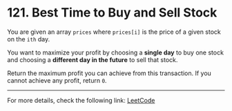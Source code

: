 <h1>121. Best Time to Buy and Sell Stock</h1>

<p>You are given an array <code>prices</code> where <code>prices[i]</code> is the price of a given stock on the <code>ith</code> day.</p>
<p>You want to maximize your profit by choosing a <strong>single day</strong> to buy one stock and choosing a <strong>different day in the future</strong> to sell that stock.</p>
<p>Return the maximum profit you can achieve from this transaction. If you cannot achieve any profit, return <code>0</code>.</p>


<hr>
<p>For more details, check the following link: <a href="https://leetcode.com/problems/best-time-to-buy-and-sell-stock/description/">LeetCode</a></p>




